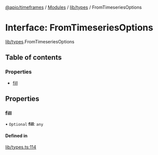 [@apio/timeframes](../README.md) / [Modules](../modules.md) / [lib/types](../modules/lib_types.md) / FromTimeseriesOptions

# Interface: FromTimeseriesOptions

[lib/types](../modules/lib_types.md).FromTimeseriesOptions

## Table of contents

### Properties

- [fill](lib_types.FromTimeseriesOptions.md#fill)

## Properties

### fill

• `Optional` **fill**: `any`

#### Defined in

[lib/types.ts:114](https://github.com/fatmatto/timeframes/blob/a240807/src/lib/types.ts#L114)
